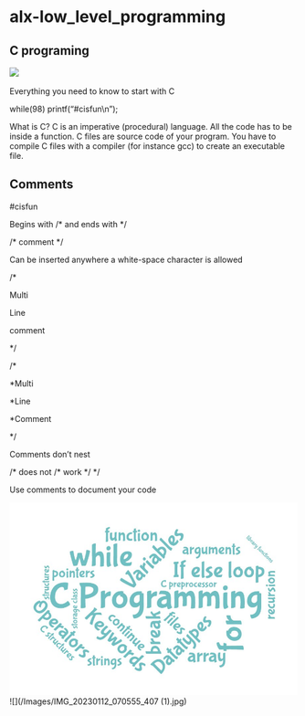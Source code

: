 # alx-low_level_programming
## C programing 




![](alx-low_level_programming/IMG_20230112_070555_407.jpg)




Everything you need to 
know to start with C

while(98) printf(“#cisfun\n”);


What is C?
C is an imperative (procedural) language. 
All the code has to be inside a function.
C files are source code of your program.
You have to compile C files with a compiler (for instance gcc) to create an 
executable file.


## Comments
#cisfun

Begins with /* and ends with */

 /* comment */

Can be inserted anywhere a white-space character
is allowed


/*
    
Multi
    
Line
    
comment

*/


 
/*
  
*Multi
  
*Line
  
*Comment
  
*/


Comments don’t nest

   
/* does not /* work */ */

Use comments to document your code


![](/Images/IMG_20230112_064825_192.jpg)
![](/Images/IMG_20230112_070555_407 (1).jpg)

